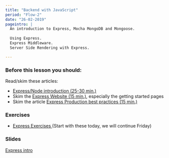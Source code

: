 ```yaml
---
title: "Backend with JavaScript"
period: "Flow-2"
date: "26-02-2019"
pageintro: | 
  An introduction to Express, Mocha MongoDB and Mongoose.
  
  Using Express. 
  Express Middleware. 
  Server Side Rendering with Express.

---
```


### Before this lesson you should:

<!--readings_begin-->
Read/skim these articles:
- [Express/Node introduction (25-30 min.)](https://developer.mozilla.org/en-US/docs/Learn/Server-side/Express_Nodejs/Introduction)
- Skim the [Express Website (15 min.)](https://expressjs.com/en/starter/installing.html), especially the getting started pages 
- Skim the article [Express Production best practices (15 min.)](https://expressjs.com/en/advanced/best-practice-performance.html)
<!--readings_end-->


### Exercises
<!--exercises_begin-->
- [Express Exercises ](https://docs.google.com/document/d/14nub9BzWpDbfxyFDLDNVmJaxPIYOOxblgT3owpv1j0Y/edit?usp=sharing) (Start with these today, we will continue Friday)  
<!--exercises_end-->

### Slides
[Express intro](http://slides.mydemos.dk/express1/express1.html#1)